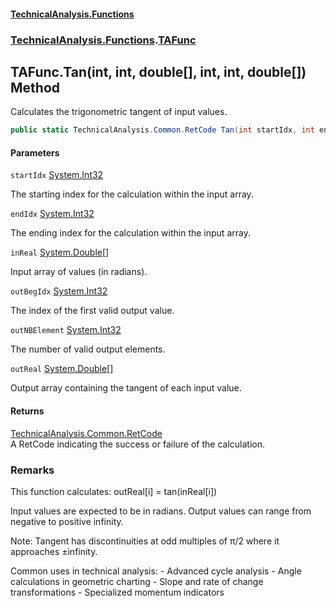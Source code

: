 #### [TechnicalAnalysis\.Functions](Atypical.TechnicalAnalysis.Functions.md 'Atypical\.TechnicalAnalysis\.Functions')
### [TechnicalAnalysis\.Functions](Atypical.TechnicalAnalysis.Functions.md#TechnicalAnalysis.Functions 'TechnicalAnalysis\.Functions').[TAFunc](TAFunc.md 'TechnicalAnalysis\.Functions\.TAFunc')

## TAFunc\.Tan\(int, int, double\[\], int, int, double\[\]\) Method

Calculates the trigonometric tangent of input values\.

```csharp
public static TechnicalAnalysis.Common.RetCode Tan(int startIdx, int endIdx, in double[] inReal, ref int outBegIdx, ref int outNBElement, ref double[] outReal);
```
#### Parameters

<a name='TechnicalAnalysis.Functions.TAFunc.Tan(int,int,double[],int,int,double[]).startIdx'></a>

`startIdx` [System\.Int32](https://docs.microsoft.com/en-us/dotnet/api/System.Int32 'System\.Int32')

The starting index for the calculation within the input array\.

<a name='TechnicalAnalysis.Functions.TAFunc.Tan(int,int,double[],int,int,double[]).endIdx'></a>

`endIdx` [System\.Int32](https://docs.microsoft.com/en-us/dotnet/api/System.Int32 'System\.Int32')

The ending index for the calculation within the input array\.

<a name='TechnicalAnalysis.Functions.TAFunc.Tan(int,int,double[],int,int,double[]).inReal'></a>

`inReal` [System\.Double](https://docs.microsoft.com/en-us/dotnet/api/System.Double 'System\.Double')[\[\]](https://docs.microsoft.com/en-us/dotnet/api/System.Array 'System\.Array')

Input array of values \(in radians\)\.

<a name='TechnicalAnalysis.Functions.TAFunc.Tan(int,int,double[],int,int,double[]).outBegIdx'></a>

`outBegIdx` [System\.Int32](https://docs.microsoft.com/en-us/dotnet/api/System.Int32 'System\.Int32')

The index of the first valid output value\.

<a name='TechnicalAnalysis.Functions.TAFunc.Tan(int,int,double[],int,int,double[]).outNBElement'></a>

`outNBElement` [System\.Int32](https://docs.microsoft.com/en-us/dotnet/api/System.Int32 'System\.Int32')

The number of valid output elements\.

<a name='TechnicalAnalysis.Functions.TAFunc.Tan(int,int,double[],int,int,double[]).outReal'></a>

`outReal` [System\.Double](https://docs.microsoft.com/en-us/dotnet/api/System.Double 'System\.Double')[\[\]](https://docs.microsoft.com/en-us/dotnet/api/System.Array 'System\.Array')

Output array containing the tangent of each input value\.

#### Returns
[TechnicalAnalysis\.Common\.RetCode](https://docs.microsoft.com/en-us/dotnet/api/TechnicalAnalysis.Common.RetCode 'TechnicalAnalysis\.Common\.RetCode')  
A RetCode indicating the success or failure of the calculation\.

### Remarks
This function calculates:
outReal\[i\] = tan\(inReal\[i\]\)

Input values are expected to be in radians\.
Output values can range from negative to positive infinity\.

Note: Tangent has discontinuities at odd multiples of π/2 where it approaches ±infinity\.

Common uses in technical analysis:
\- Advanced cycle analysis
\- Angle calculations in geometric charting
\- Slope and rate of change transformations
\- Specialized momentum indicators